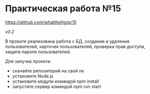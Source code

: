<h1>Практическая работа №15</h1>

https://github.com/whatthefig/pr15

*v0.2*

В проекте реализована работа с БД, создание и удаление пользователей, карточек пользователей, проверка прав доступа, защита пароля пользователей.

Для запучка проекта:

- скачайте репозиторий на свой пк
- установите Node.js
- установите модули командой npm install
- запустите сервер командой npm run start
